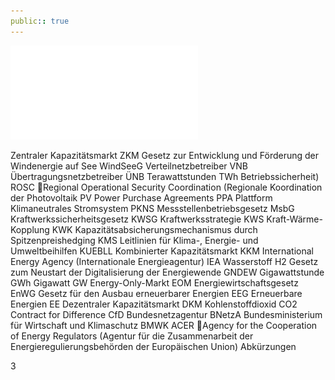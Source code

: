 ```yaml
---
public:: true
---
```

![./pages/page5.pdf](../assets/./pages/page5.pdf)




Zentraler Kapazitätsmarkt
ZKM
Gesetz zur Entwicklung und Förderung der Windenergie auf See
WindSeeG
Verteilnetzbetreiber
VNB
Übertragungsnetzbetreiber
ÜNB
Terawattstunden
TWh
Betriebssicherheit)
ROSC	Regional Operational Security Coordination (Regionale Koordination der
Photovoltaik
PV
Power Purchase Agreements
PPA
Plattform Klimaneutrales Stromsystem
PKNS
Messstellenbetriebsgesetz
MsbG
Kraftwerkssicherheitsgesetz
KWSG
Kraftwerksstrategie
KWS
Kraft-Wärme-Kopplung
KWK
Kapazitätsabsicherungsmechanismus durch Spitzenpreishedging
KMS
Leitlinien für Klima-, Energie- und Umweltbeihilfen
KUEBLL
Kombinierter Kapazitätsmarkt
KKM
International Energy Agency (Internationale Energieagentur)
IEA
Wasserstoff
H2
Gesetz zum Neustart der Digitalisierung der Energiewende
GNDEW
Gigawattstunde
GWh
Gigawatt
GW
Energy-Only-Markt
EOM
Energiewirtschaftsgesetz
EnWG
Gesetz für den Ausbau erneuerbarer Energien
EEG
Erneuerbare Energien
EE
Dezentraler Kapazitätsmarkt
DKM
Kohlenstoffdioxid
CO2
Contract for Difference
CfD
Bundesnetzagentur
BNetzA
Bundesministerium für Wirtschaft und Klimaschutz
BMWK
ACER	Agency for the Cooperation of Energy Regulators (Agentur für die Zusammenarbeit der Energieregulierungsbehörden der Europäischen Union)
Abkürzungen

3
